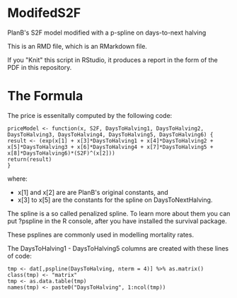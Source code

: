 # ModifedS2F
PlanB's S2F model modified with a p-spline on days-to-next halving

This is an RMD file, which is an RMarkdown file.

If you "Knit" this script in RStudio, it produces a report in the form of the PDF in this repository.

# The Formula
The price is essenitally computed by the following code:

```
priceModel <- function(x, S2F, DaysToHalving1, DaysToHalving2, DaysToHalving3, DaysToHalving4, DaysToHalving5, DaysToHalving6) {
result <- (exp(x[1] + x[3]*DaysToHalving1 + x[4]*DaysToHalving2 + x[5]*DaysToHalving3 + x[6]*DaysToHalving4 + x[7]*DaysToHalving5 + x[8]*DaysToHalving6)*(S2F)^(x[2]))
return(result)
}
```

where:

- x[1] and x[2] are are PlanB's original constants, and
- x[3] to x[5] are the constants for the spline on DaysToNextHalving.

The spline is a so called penalized spline. To learn more about them you can put ?pspline in the R console, after you have installed the survival package.

These psplines are commonly used in modelling mortality rates.

The DaysToHalving1 - DaysToHalving5 columns are created with these lines of code:
 
``` 
tmp <- dat[,pspline(DaysToHalving, nterm = 4)] %>% as.matrix()
class(tmp) <- "matrix"
tmp <- as.data.table(tmp)
names(tmp) <- paste0("DaysToHalving", 1:ncol(tmp))
```
